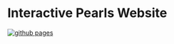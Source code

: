 # Interactive Pearls Website

[![github pages](https://github.com/interactive-pearls/website/actions/workflows/gh-pages.yml/badge.svg)](https://github.com/interactive-pearls/website/actions/workflows/gh-pages.yml)
